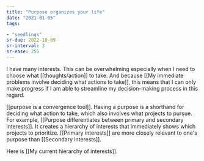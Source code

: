 ```yaml
---
title: "Purpose organizes your life"
date: "2021-01-05"
tags:

- "seedlings"
sr-due: 2022-10-09
sr-interval: 3
sr-ease: 255
---
```


I have many interests. This can be overwhelming especially when I need to choose what [[thoughts/action]] to take. And because [[My immediate problems involve deciding what actions to take]], this means that I can only make progress if I am able to streamline my decision-making process in this regard.

[[purpose is a convergence tool]]. Having a purpose is a shorthand for deciding what action to take, which also involves what projects to pursue. For example, [[Purpose differentiates between primary and secondary interests]]. It creates a hierarchy of interests that immediately shows which projects to prioritize. [[Primary interests]] are more closely relevant to one's purpose than [[Secondary interests]].

Here is [[My current hierarchy of interests]].

